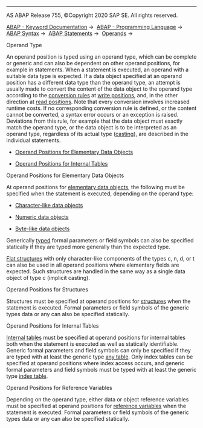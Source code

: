   

* * *

AS ABAP Release 755, ©Copyright 2020 SAP SE. All rights reserved.

[ABAP - Keyword Documentation](javascript:call_link\('abenabap.htm'\)) →  [ABAP - Programming Language](javascript:call_link\('abenabap_reference.htm'\)) →  [ABAP Syntax](javascript:call_link\('abenabap_syntax.htm'\)) →  [ABAP Statements](javascript:call_link\('abenabap_statements.htm'\)) →  [Operands](javascript:call_link\('abenoperands.htm'\)) → 

Operand Type

An operand position is typed using an operand type, which can be complete or generic and can also be dependent on other operand positions, for example in statements. When a statement is executed, an operand with a suitable data type is expected. If a data object specified at an operand position has a different data type than the operand type, an attempt is usually made to convert the content of the data object to the operand type according to the [conversion rules](javascript:call_link\('abenconversion_rules.htm'\)) at [write positions](javascript:call_link\('abenwriting_position_glosry.htm'\) "Glossary Entry"), and, in the other direction at [read positions](javascript:call_link\('abenreading_position_glosry.htm'\) "Glossary Entry"). Note that every conversion involves increased runtime costs. If no corresponding conversion rule is defined, or the content cannot be converted, a syntax error occurs or an exception is raised. Deviations from this rule, for example that the data object must exactly match the operand type, or the data object is to be interpreted as an operand type, regardless of its actual type ([casting](javascript:call_link\('abencast_casting_glosry.htm'\) "Glossary Entry")), are described in the individual statements.

-   [Operand Positions for Elementary Data Objects](#abendata-objects-usage-1--------operand-positions-for-structures---@ITOC@@ABENDATA_OBJECTS_USAGE_2)

-   [Operand Positions for Internal Tables](#abendata-objects-usage-3--------operand-positions-for-reference-variables---@ITOC@@ABENDATA_OBJECTS_USAGE_4)

Operand Positions for Elementary Data Objects

At operand positions for [elementary data objects](javascript:call_link\('abenelementary_data_object_glosry.htm'\) "Glossary Entry"), the following must be specified when the statement is executed, depending on the operand type:

-   [Character-like data objects](javascript:call_link\('abencharlike_data_object_glosry.htm'\) "Glossary Entry")

-   [Numeric data objects](javascript:call_link\('abennumeric_data_object_glosry.htm'\) "Glossary Entry")

-   [Byte-like data objects](javascript:call_link\('abenbyte_like_data_object_glosry.htm'\) "Glossary Entry")

Generically [typed](javascript:call_link\('abentyping_glosry.htm'\) "Glossary Entry") formal parameters or field symbols can also be specified statically if they are typed more generally than the expected type.

[Flat structures](javascript:call_link\('abenflat_structure_glosry.htm'\) "Glossary Entry") with only character-like components of the types c, n, d, or t can also be used in all operand positions where elementary fields are expected. Such structures are handled in the same way as a single data object of type c (implicit casting).

Operand Positions for Structures

Structures must be specified at operand positions for [structures](javascript:call_link\('abenstructure_glosry.htm'\) "Glossary Entry") when the statement is executed. Formal parameters or field symbols of the generic types data or any can also be specified statically.

Operand Positions for Internal Tables

[Internal tables](javascript:call_link\('abeninternal_table_glosry.htm'\) "Glossary Entry") must be specified at operand positions for internal tables both when the statement is executed as well as statically identifiable. Generic formal parameters and field symbols can only be specified if they are typed with at least the generic type [any table](javascript:call_link\('abenbuilt_in_types_generic.htm'\)). Only index tables can be specified at operand positions where index access occurs, and generic formal parameters and field symbols must be typed with at least the generic type [index table](javascript:call_link\('abenbuilt_in_types_generic.htm'\)).

Operand Positions for Reference Variables

Depending on the operand type, either data or object reference variables must be specified at operand positions for [reference variables](javascript:call_link\('abenreference_variable_glosry.htm'\) "Glossary Entry") when the statement is executed. Formal parameters or field symbols of the generic types data or any can also be specified statically.
